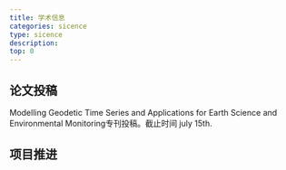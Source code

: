 ```yaml
---
title: 学术信息
categories: sicence
type: sicence
description: 
top: 0
---
```



## 论文投稿
Modelling Geodetic Time Series and Applications for Earth Science and Environmental Monitoring专刊投稿。截止时间 july 15th.

## 项目推进

